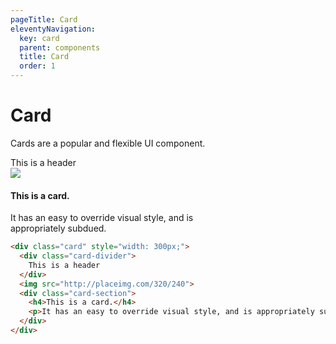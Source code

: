 ```yaml
---
pageTitle: Card
eleventyNavigation:
  key: card
  parent: components
  title: Card
  order: 1
---
```


# Card

<p class="lead">Cards are a popular and flexible UI component.</p>

<div class="visual-example">
  <div class="card" style="width: 300px;">
    <div class="card-divider">
      This is a header
    </div>
    <img src="http://placeimg.com/320/240">
    <div class="card-section">
      <h4>This is a card.</h4>
      <p>It has an easy to override visual style, and is appropriately subdued.</p>
    </div>
  </div>
</div>

``` html
<div class="card" style="width: 300px;">
  <div class="card-divider">
    This is a header
  </div>
  <img src="http://placeimg.com/320/240">
  <div class="card-section">
    <h4>This is a card.</h4>
    <p>It has an easy to override visual style, and is appropriately subdued.</p>
  </div>
</div>
```
